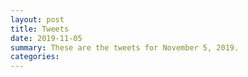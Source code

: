 ```yaml
---
layout: post
title: Tweets
date: 2019-11-05
summary: These are the tweets for November 5, 2019.
categories:
---
```


